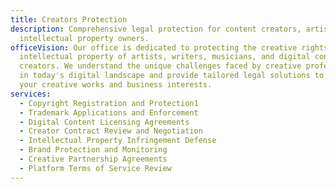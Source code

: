 ```yaml
---
title: Creators Protection
description: Comprehensive legal protection for content creators, artists, and
  intellectual property owners.
officeVision: Our office is dedicated to protecting the creative rights and
  intellectual property of artists, writers, musicians, and digital content
  creators. We understand the unique challenges faced by creative professionals
  in today's digital landscape and provide tailored legal solutions to safeguard
  your creative works and business interests.
services:
  - Copyright Registration and Protection1
  - Trademark Applications and Enforcement
  - Digital Content Licensing Agreements
  - Creator Contract Review and Negotiation
  - Intellectual Property Infringement Defense
  - Brand Protection and Monitoring
  - Creative Partnership Agreements
  - Platform Terms of Service Review
---
```

